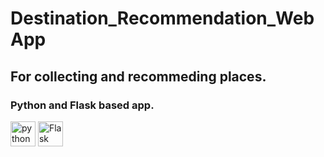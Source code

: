 # Destination_Recommendation_WebApp

## For collecting and recommeding places.

### Python and Flask based app.
<p align="left">
<img src="https://cdn3.iconfinder.com/data/icons/logos-and-brands-adobe/512/267_Python-512.png" alt="python" width="40" height="40"/> 
  <img src="https://img.icons8.com/nolan/128/flask.png" alt="Flask" width="40" height="40"/> 
</p>
